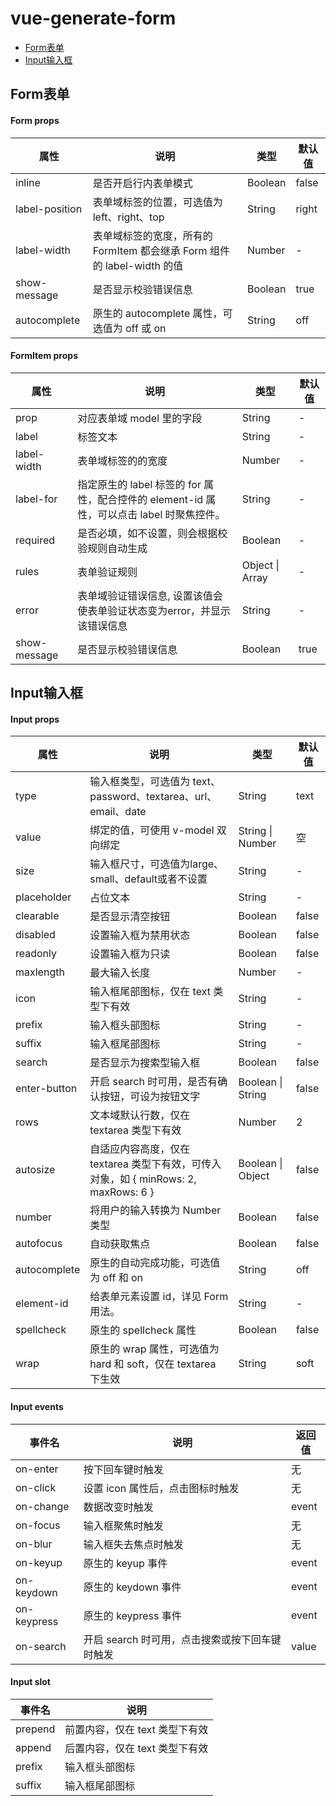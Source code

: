 # vue-generate-form
* [Form表单](#Form表单)
* [Input输入框](#Input输入框)


## Form表单
#### Form props
|属性| 说明 | 类型 | 默认值 |
| --- | --- | ---- | --- |
|inline|	是否开启行内表单模式|	Boolean	|false|
|label-position|	表单域标签的位置，可选值为 left、right、top|	String|	right|
|label-width|	表单域标签的宽度，所有的 FormItem 都会继承 Form 组件的 label-width 的值|	Number|	-|
|show-message|	是否显示校验错误信息|	Boolean	|true|
|autocomplete|	原生的 autocomplete 属性，可选值为 off 或 on|	String|	off|

#### FormItem props
|属性| 说明 | 类型 | 默认值 |
| --- | --- | ---- | --- |
|prop|	对应表单域 model 里的字段|	String|	-|
|label|	标签文本	|String|	-|
|label-width|	表单域标签的的宽度|	Number|	-|
|label-for|	指定原生的 label 标签的 for 属性，配合控件的 element-id 属性，可以点击 label 时聚焦控件。|	String|	-|
|required|	是否必填，如不设置，则会根据校验规则自动生成|	Boolean|	-|
|rules	|表单验证规则	|Object \| Array|	-|
|error|	表单域验证错误信息, 设置该值会使表单验证状态变为error，并显示该错误信息	|String|	-|
|show-message	|是否显示校验错误信息	|Boolean	|true|



## Input输入框
#### Input props
|属性| 说明 | 类型 | 默认值 |
| --- | --- | ---- | --- |
|type	|输入框类型，可选值为 text、password、textarea、url、email、date|	String|	text|
|value	|绑定的值，可使用 v-model 双向绑定	|String \| Number|	空|
|size	|输入框尺寸，可选值为large、small、default或者不设置	|String|	-|
|placeholder	|占位文本|	String|	-|
|clearable	|是否显示清空按钮|	Boolean|	false|
|disabled	|设置输入框为禁用状态|	Boolean|	false|
|readonly	|设置输入框为只读|	Boolean|	false|
|maxlength	|最大输入长度|	Number|	-|
|icon	|输入框尾部图标，仅在 text 类型下有效|	String|	-|
|prefix	|输入框头部图标|	String|	-|
|suffix|	输入框尾部图标|	String|	-|
|search	|是否显示为搜索型输入框|	Boolean|	false|
|enter-button	|开启 search 时可用，是否有确认按钮，可设为按钮文字|	Boolean \| String|	false|
|rows	|文本域默认行数，仅在 textarea 类型下有效|	Number|	2|
|autosize	|自适应内容高度，仅在 textarea 类型下有效，可传入对象，如 { minRows: 2, maxRows: 6 }|	Boolean \| Object|	false|
|number	|将用户的输入转换为 Number 类型|	Boolean	|false|
|autofocus	|自动获取焦点|	Boolean|	false|
|autocomplete	|原生的自动完成功能，可选值为 off 和 on|	String|	off|
|element-id	|给表单元素设置 id，详见 Form 用法。	|String|	-|
|spellcheck	|原生的 spellcheck 属性|	Boolean	|false|
|wrap	|原生的 wrap 属性，可选值为 hard 和 soft，仅在 textarea 下生效|	String|	soft|

#### Input events 
|事件名| 说明 | 返回值|
| --- | --- | ---- |
|on-enter|	按下回车键时触发|	无|
|on-click|	设置 icon 属性后，点击图标时触发|	无|
|on-change|	数据改变时触发|	event|
|on-focus|	输入框聚焦时触发|无|
|on-blur	|输入框失去焦点时触发	|无|
|on-keyup|	原生的 keyup 事件|	event|
|on-keydown|	原生的 keydown 事件|	event|
|on-keypress|	原生的 keypress 事件|	event|
|on-search|	开启 search 时可用，点击搜索或按下回车键时触发|	value|


#### Input slot 
|事件名| 说明 |
| --- | --- |
|prepend	|前置内容，仅在 text 类型下有效|
|append|	后置内容，仅在 text 类型下有效|
|prefix|	输入框头部图标|
|suffix|	输入框尾部图标|
